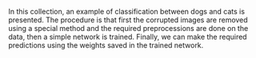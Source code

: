In this collection, an example of classification between dogs and cats is presented. 
The procedure is that first the corrupted images are removed using a special method and the required preprocessions are done on the data, then a simple network is trained. Finally, we can make the required predictions using the weights saved in the trained network.
